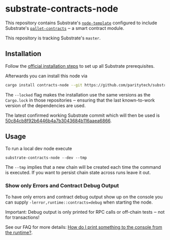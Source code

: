 # substrate-contracts-node

This repository contains Substrate's [`node-template`](https://github.com/paritytech/substrate/tree/master/bin/node-template)
configured to include Substrate's [`pallet-contracts`](https://github.com/paritytech/substrate/tree/master/frame/contracts)
‒ a smart contract module.

This repository is tracking Substrate's `master`.

## Installation

Follow the [official installation steps](https://substrate.dev/docs/en/knowledgebase/getting-started/) 
to set up all Substrate prerequisites.

Afterwards you can install this node via

```bash
cargo install contracts-node --git https://github.com/paritytech/substrate-contracts-node.git --force --locked
```

The `--locked` flag makes the installation use the same versions
as the `Cargo.lock` in those repositories ‒ ensuring that the last
known-to-work version of the dependencies are used.

The latest confirmed working Substrate commit which will then be used is
[50c84cb8f92b6446b4a7b3043684b116aaea6866](https://github.com/paritytech/substrate/tree/50c84cb8f92b6446b4a7b3043684b116aaea6866).

## Usage

To run a local dev node execute
```
substrate-contracts-node --dev --tmp
```
The `--tmp` implies that a new chain will be created each time the command
is executed. If you want to persist chain state across runs leave it out.

### Show only Errors and Contract Debug Output

To have only errors and contract debug output show up on the console you can
supply `-lerror,runtime::contracts=debug` when starting the node. 

Important: Debug output is only printed for RPC calls or off-chain tests ‒ not for transactions!

See our FAQ for more details: 
[How do I print something to the console from the runtime?](https://paritytech.github.io/ink-docs/faq/#how-do-i-print-something-to-the-console-from-the-runtime).
